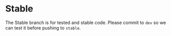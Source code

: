 # Stable

The Stable branch is for tested and stable code. Please commit to `dev` so we can test it before pushing to `stable`.
